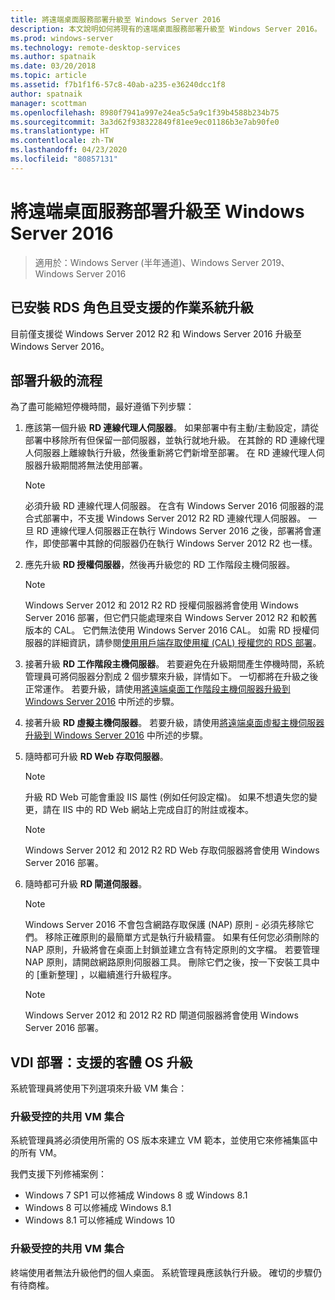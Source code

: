 ```yaml
---
title: 將遠端桌面服務部署升級至 Windows Server 2016
description: 本文說明如何將現有的遠端桌面服務部署升級至 Windows Server 2016。
ms.prod: windows-server
ms.technology: remote-desktop-services
ms.author: spatnaik
ms.date: 03/20/2018
ms.topic: article
ms.assetid: f7b1f1f6-57c8-40ab-a235-e36240dcc1f8
author: spatnaik
manager: scottman
ms.openlocfilehash: 8980f7941a997e24ea5c5a9c1f39b4588b234b75
ms.sourcegitcommit: 3a3d62f938322849f81ee9ec01186b3e7ab90fe0
ms.translationtype: HT
ms.contentlocale: zh-TW
ms.lasthandoff: 04/23/2020
ms.locfileid: "80857131"
---
```

# <a name="upgrading-your-remote-desktop-services-deployments-to-windows-server-2016"></a>將遠端桌面服務部署升級至 Windows Server 2016

>適用於：Windows Server (半年通道)、Windows Server 2019、Windows Server 2016

## <a name="supported-os-upgrades-with-rds-role-installed"></a>已安裝 RDS 角色且受支援的作業系統升級
目前僅支援從 Windows Server 2012 R2 和 Windows Server 2016 升級至 Windows Server 2016。

## <a name="flow-for-deployment-upgrades"></a>部署升級的流程
為了盡可能縮短停機時間，最好遵循下列步驟：

1. 應該第一個升級 **RD 連線代理人伺服器**。 如果部署中有主動/主動設定，請從部署中移除所有但保留一部伺服器，並執行就地升級。 在其餘的 RD 連線代理人伺服器上離線執行升級，然後重新將它們新增至部署。 在 RD 連線代理人伺服器升級期間將無法使用部署。

   > [!NOTE] 
   > 必須升級 RD 連線代理人伺服器。 在含有 Windows Server 2016 伺服器的混合式部署中，不支援 Windows Server 2012 R2 RD 連線代理人伺服器。 一旦 RD 連線代理人伺服器正在執行 Windows Server 2016 之後，部署將會運作，即使部署中其餘的伺服器仍在執行 Windows Server 2012 R2 也一樣。

2. 應先升級 **RD 授權伺服器**，然後再升級您的 RD 工作階段主機伺服器。
   > [!NOTE] 
   > Windows Server 2012 和 2012 R2 RD 授權伺服器將會使用 Windows Server 2016 部署，但它們只能處理來自 Windows Server 2012 R2 和較舊版本的 CAL。 它們無法使用 Windows Server 2016 CAL。 如需 RD 授權伺服器的詳細資訊，請參閱[使用用戶端存取使用權 (CAL) 授權您的 RDS 部署](rds-client-access-license.md)。

3. 接著升級 **RD 工作階段主機伺服器**。 若要避免在升級期間產生停機時間，系統管理員可將伺服器分割成 2 個步驟來升級，詳情如下。 一切都將在升級之後正常運作。 若要升級，請使用[將遠端桌面工作階段主機伺服器升級到 Windows Server 2016](upgrade-to-rdsh.md) 中所述的步驟。

4. 接著升級 **RD 虛擬主機伺服器**。 若要升級，請使用[將遠端桌面虛擬主機伺服器升級到 Windows Server 2016](upgrade-to-rdvh.md) 中所述的步驟。

5. 隨時都可升級 **RD Web 存取伺服器**。
   > [!NOTE]
   > 升級 RD Web 可能會重設 IIS 屬性 (例如任何設定檔)。 如果不想遺失您的變更，請在 IIS 中的 RD Web 網站上完成自訂的附註或複本。

   > [!NOTE] 
   > Windows Server 2012 和 2012 R2 RD Web 存取伺服器將會使用 Windows Server 2016 部署。

6. 隨時都可升級 **RD 閘道伺服器**。
   > [!NOTE]
   > Windows Server 2016 不會包含網路存取保護 (NAP) 原則 - 必須先移除它們。 移除正確原則的最簡單方式是執行升級精靈。 如果有任何您必須刪除的 NAP 原則，升級將會在桌面上封鎖並建立含有特定原則的文字檔。 若要管理 NAP 原則，請開啟網路原則伺服器工具。 刪除它們之後，按一下安裝工具中的 [重新整理]  ，以繼續進行升級程序。 

   > [!NOTE] 
   > Windows Server 2012 和 2012 R2 RD 閘道伺服器將會使用 Windows Server 2016 部署。

## <a name="vdi-deployment--supported-guest-os-upgrade"></a>VDI 部署：支援的客體 OS 升級
系統管理員將使用下列選項來升級 VM 集合：

### <a name="upgrade-managed-shared-vm-collections"></a>升級受控的共用 VM 集合 
系統管理員將必須使用所需的 OS 版本來建立 VM 範本，並使用它來修補集區中的所有 VM。 

我們支援下列修補案例：
- Windows 7 SP1 可以修補成 Windows 8 或 Windows 8.1
- Windows 8 可以修補成 Windows 8.1
- Windows 8.1 可以修補成 Windows 10

### <a name="upgrade-unmanaged-shared-vm-collections"></a>升級受控的共用 VM 集合 
終端使用者無法升級他們的個人桌面。 系統管理員應該執行升級。 確切的步驟仍有待商榷。